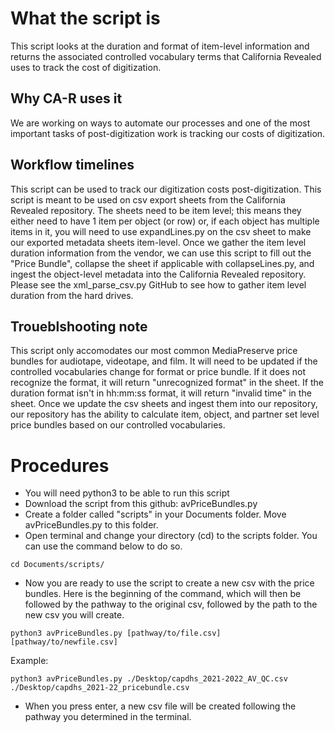 # What the script is
This script looks at the duration and format of item-level information and returns the associated controlled vocabulary terms that California Revealed uses to track the cost of digitization.
## Why CA-R uses it
We are working on ways to automate our processes and one of the most important tasks of post-digitization work is tracking our costs of digitization.
## Workflow timelines
This script can be used to track our digitization costs post-digitization. This script is meant to be used on csv export sheets from the California Revealed repository. The sheets need to be item level; this means they either need to have 1 item per object (or row) or, if each object has multiple items in it, you will need to use expandLines.py on the csv sheet to make our exported metadata sheets item-level. Once we gather the item level duration information from the vendor, we can use this script to fill out the "Price Bundle", collapse the sheet if applicable with collapseLines.py, and ingest the object-level metadata into the California Revealed repository. Please see the xml_parse_csv.py GitHub to see how to gather item level duration from the hard drives.
## Troueblshooting note
This script only accomodates our most common MediaPreserve price bundles for audiotape, videotape, and film. It will need to be updated if the controlled vocabularies change for format or price bundle. If it does not recognize the format, it will return "unrecognized format" in the sheet. If the duration format isn't in hh:mm:ss format, it will return "invalid time" in the sheet. Once we update the csv sheets and ingest them into our repository, our repository has the ability to calculate item, object, and partner set level price bundles based on our controlled vocabularies.
# Procedures
- You will need python3 to be able to run this script
- Download the script from this github: avPriceBundles.py
- Create a folder called "scripts" in your Documents folder. Move avPriceBundles.py to this folder.
- Open terminal and change your directory (cd) to the scripts folder. You can use the command below to do so.
```
cd Documents/scripts/
```
- Now you are ready to use the script to create a new csv with the price bundles. Here is the beginning of the command, which will then be followed by the pathway to the original csv, followed by the path to the new csv you will create. 
```
python3 avPriceBundles.py [pathway/to/file.csv] [pathway/to/newfile.csv]
```
Example:
```
python3 avPriceBundles.py ./Desktop/capdhs_2021-2022_AV_QC.csv ./Desktop/capdhs_2021-22_pricebundle.csv 
```
- When you press enter, a new csv file will be created following the pathway you determined in the terminal. 
